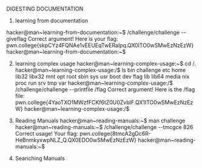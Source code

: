 DIGESTING DOCUMENTATION

1. learning from documentation
   
hacker@man~learning-from-documentation:~$ /challenge/challenge --giveflag
Correct argument! Here is your flag:
pwn.college{skpCYz4FQNAe1vEEUEqTwERalpq.QX0ITO0wSMwEzNzEzW}
hacker@man~learning-from-documentation:~$ 

2. learning complex usage
hacker@man~learning-complex-usage:~$ cd /.
hacker@man~learning-complex-usage:/$ ls
bin   challenge  etc   home  lib32  libx32  mnt  opt   root  sbin  sys  usr
boot  dev        flag  lib   lib64  media   nix  proc  run   srv   tmp  var
hacker@man~learning-complex-usage:/$ /challenge/challenge --printfile /flag
Correct argument! Here is the /flag file:
pwn.college{4YaoTXO1MWzfFCKf6tZ0U0ZvbIF.QX1ITO0wSMwEzNzEzW}
hacker@man~learning-complex-usage:/$

3. Reading Manuals
hacker@man~reading-manuals:~$ man challenge
hacker@man~reading-manuals:~$ /challenge/challenge --tmcgce 826
Correct usage! Your flag: pwn.college{8tmcA2gDc6R-HeBnmkyxwpNLZ_Q.QX0EDO0wSMwEzNzEzW}
hacker@man~reading-manuals:~$

4. Seariching Manuals





